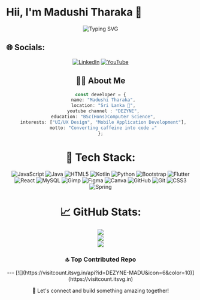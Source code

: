 # Hii, I'm Madushi Tharaka 👋
<div align="center">
  <img src="https://readme-typing-svg.herokuapp.com?font=Fira+Code&pause=1000&color=2D9EF0&center=true&vCenter=true&width=435&lines=UI/UX+Designer;Mobile+Application+Developer;Frontend+Developer;" alt="Typing SVG" />
</div>


## 🌐 Socials:
<div align="center">
  
[![LinkedIn](https://img.shields.io/badge/LinkedIn-%230077B5.svg?logo=linkedin&logoColor=white)](https://linkedin.com/in/https://www.linkedin.com/in/madushi-tharaka/) [![YouTube](https://img.shields.io/badge/YouTube-%23FF0000.svg?logo=YouTube&logoColor=white)](https://youtube.com/@https://www.youtube.com/@DEZYNE_1) 
<div/>


## 👨‍💻 About Me 

```typescript
const developer = {
  name: "Madushi Tharaka",
  location: "Sri Lanka 📍",
  youtube channel : "DEZYNE",
  education: "BSc(Hons)Computer Science",
  interests: ["UI/UX Design", "Mobile Application Development"],
  motto: "Converting caffeine into code ☕️"
};
```

# 🚀 Tech Stack:
<div align="center">
  
![JavaScript](https://img.shields.io/badge/javascript-%23323330.svg?style=for-the-badge&logo=javascript&logoColor=%23F7DF1E) ![Java](https://img.shields.io/badge/java-%23ED8B00.svg?style=for-the-badge&logo=openjdk&logoColor=white) ![HTML5](https://img.shields.io/badge/html5-%23E34F26.svg?style=for-the-badge&logo=html5&logoColor=white) ![Kotlin](https://img.shields.io/badge/kotlin-%237F52FF.svg?style=for-the-badge&logo=kotlin&logoColor=white) ![Python](https://img.shields.io/badge/python-3670A0?style=for-the-badge&logo=python&logoColor=ffdd54) ![Bootstrap](https://img.shields.io/badge/bootstrap-%238511FA.svg?style=for-the-badge&logo=bootstrap&logoColor=white) ![Flutter](https://img.shields.io/badge/Flutter-%2302569B.svg?style=for-the-badge&logo=Flutter&logoColor=white) ![React](https://img.shields.io/badge/react-%2320232a.svg?style=for-the-badge&logo=react&logoColor=%2361DAFB) ![MySQL](https://img.shields.io/badge/mysql-4479A1.svg?style=for-the-badge&logo=mysql&logoColor=white) ![Gimp](https://img.shields.io/badge/Gimp-657D8B?style=for-the-badge&logo=gimp&logoColor=FFFFFF) ![Figma](https://img.shields.io/badge/figma-%23F24E1E.svg?style=for-the-badge&logo=figma&logoColor=white) ![Canva](https://img.shields.io/badge/Canva-%2300C4CC.svg?style=for-the-badge&logo=Canva&logoColor=white) ![GitHub](https://img.shields.io/badge/github-%23121011.svg?style=for-the-badge&logo=github&logoColor=white) ![Git](https://img.shields.io/badge/git-%23F05033.svg?style=for-the-badge&logo=git&logoColor=white) ![CSS3](https://img.shields.io/badge/css3-%231572B6.svg?style=for-the-badge&logo=css3&logoColor=white) ![Spring](https://img.shields.io/badge/spring-%236DB33F.svg?style=for-the-badge&logo=spring&logoColor=white)
<div/>
  
# 📈 GitHub Stats:
<div align="center">
  
![](https://github-readme-stats.vercel.app/api?username=DEZYNE-MADU&theme=radical&hide_border=false&include_all_commits=true&count_private=true)<br/>
![](https://github-readme-streak-stats.herokuapp.com/?user=DEZYNE-MADU&theme=radical&hide_border=false)<br/>
![](https://github-readme-stats.vercel.app/api/top-langs/?username=DEZYNE-MADU&theme=radical&hide_border=false&include_all_commits=true&count_private=true&layout=compact)
<div/>

### 🔝 Top Contributed Repo
<div align="center">
---
[![](https://visitcount.itsvg.in/api?id=DEZYNE-MADU&icon=6&color=10)](https://visitcount.itsvg.in)
<div/>

<!-- Proudly created with GPRM ( https://gprm.itsvg.in ) -->
 💬 Let's connect and build something amazing together!
